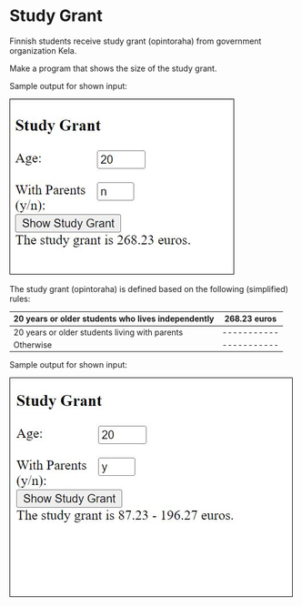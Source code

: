 # Study Grant

Finnish students receive study grant (opintoraha) from government organization Kela.

Make a program that shows the size of the study grant.

Sample output for shown input:

![Study_grant](./studygrant20yearswithoutparents(1).JPG)

The study grant (opintoraha) is defined based on the following (simplified) rules:

| 20 years or older students who lives independently| 268.23 euros|
| ------------------------------------------------- | ----------- |
|20 years or older students living with parents     | ----------- |
| Otherwise                                         | ----------- |

Sample output for shown input:

![Study_grand2](./studygrant20yearswithparents.JPG)
